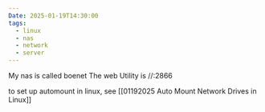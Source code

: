 ```yaml
---
Date: 2025-01-19T14:30:00
tags:
  - linux
  - nas
  - network
  - server
---
```

My nas is called boenet
The web Utility is //:2866

to set up automount in linux, see [[01192025 Auto Mount Network Drives in Linux]]
